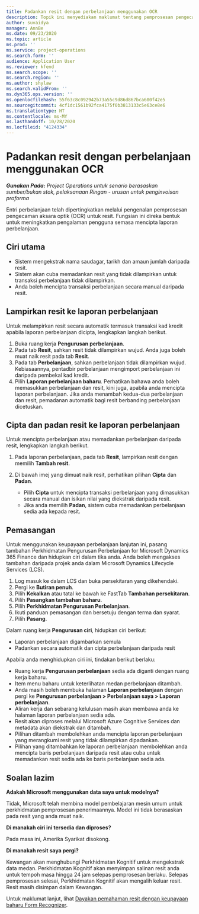 ```yaml
---
title: Padankan resit dengan perbelanjaan menggunakan OCR
description: Topik ini menyediakan maklumat tentang pemprosesan pengecaman aksara optik (OCR) untuk resit.
author: suvaidya
manager: AnnBe
ms.date: 09/23/2020
ms.topic: article
ms.prod: ''
ms.service: project-operations
ms.search.form: ''
audience: Application User
ms.reviewer: kfend
ms.search.scope: ''
ms.search.region: ''
ms.author: shylaw
ms.search.validFrom: ''
ms.dyn365.ops.version: ''
ms.openlocfilehash: 55f63c8c092942b73a55c9d86d867bca600f42e5
ms.sourcegitcommit: 4cf1dc1561b92fca4175f0b3813133c5e63ce8e6
ms.translationtype: HT
ms.contentlocale: ms-MY
ms.lasthandoff: 10/28/2020
ms.locfileid: "4124334"
---
```

# <a name="match-a-receipt-to-an-expense-using-ocr"></a>Padankan resit dengan perbelanjaan menggunakan OCR

_**Gunakan Pada:** Project Operations untuk senario berasaskan sumber/bukan stok, pelaksanaan Ringan - urusan untuk penginvoisan proforma_

Entri perbelanjaan telah dipertingkatkan melalui pengenalan pemprosesan pengecaman aksara optik (OCR) untuk resit. Fungsian ini direka bentuk untuk meningkatkan pengalaman pengguna semasa mencipta laporan perbelanjaan.

## <a name="key-features"></a>Ciri utama

- Sistem mengekstrak nama saudagar, tarikh dan amaun jumlah daripada resit.
- Sistem akan cuba memadankan resit yang tidak dilampirkan untuk transaksi perbelanjaan tidak dilampirkan.
- Anda boleh mencipta transaksi perbelanjaan secara manual daripada resit.

## <a name="attach-receipts-to-an-expense-report"></a>Lampirkan resit ke laporan perbelanjaan

Untuk melampirkan resit secara automatik termasuk transaksi kad kredit apabila laporan perbelanjaan dicipta, lengkapkan langkah berikut.

  1. Buka ruang kerja **Pengurusan perbelanjaan**.
  2. Pada tab **Resit**, sahkan resit tidak dilampirkan wujud. Anda juga boleh muat naik resit pada tab **Resit**.
  3. Pada tab **Perbelanjaan**, sahkan perbelanjaan tidak dilampirkan wujud. Kebiasaannya, pentadbir perbelanjaan mengimport perbelanjaan ini daripada pembekal kad kredit.
  4. Pilih **Laporan perbelanjaan baharu**. Perhatikan bahawa anda boleh memasukkan perbelanjaan dan resit, kini juga, apabila anda mencipta laporan perbelanjaan. Jika anda menambah kedua-dua perbelanjaan dan resit, pemadanan automatik bagi resit berbanding perbelanjaan dicetuskan.

## <a name="create-or-match-receipts-to-an-expense-report"></a>Cipta dan padan resit ke laporan perbelanjaan
Untuk mencipta perbelanjaan atau memadankan perbelanjaan daripada resit, lengkapkan langkah berikut.

  1. Pada laporan perbelanjaan, pada tab **Resit**, lampirkan resit dengan memilih **Tambah resit**.
  2. Di bawah imej yang dimuat naik resit, perhatikan pilihan **Cipta** dan **Padan**.

      - Pilih **Cipta** untuk mencipta transaksi perbelanjaan yang dimasukkan secara manual dan isikan nilai yang diekstrak daripada resit.
      - Jika anda memilih **Padan**, sistem cuba memadankan perbelanjaan sedia ada kepada resit.

## <a name="installation"></a>Pemasangan

Untuk menggunakan keupayaan perbelanjaan lanjutan ini, pasang tambahan Perkhidmatan Pengurusan Perbelanjaan for Microsoft Dynamics 365 Finance dan hidupkan ciri dalam tika anda. Anda boleh mengakses tambahan daripada projek anda dalam Microsoft Dynamics Lifecycle Services (LCS).

1. Log masuk ke dalam LCS dan buka persekitaran yang dikehendaki.
2. Pergi ke **Butiran penuh**.
3. Pilih **Kekalkan** atau tatal ke bawah ke FastTab **Tambahan persekitaran**.
4. Pilih **Pasangkan tambahan baharu**.
5. Pilih **Perkhidmatan Pengurusan Perbelanjaan**.
6. Ikuti panduan pemasangan dan bersetuju dengan terma dan syarat.
7. Pilih **Pasang**.

Dalam ruang kerja **Pengurusan ciri**, hidupkan ciri berikut:

- Laporan perbelanjaan digambarkan semula
- Padankan secara automatik dan cipta perbelanjaan daripada resit

Apabila anda menghidupkan ciri ini, tindakan berikut berlaku:

- Ruang kerja **Pengurusan perbelanjaan** sedia ada diganti dengan ruang kerja baharu.
- Item menu baharu untuk keterlihatan medan perbelanjaan ditambah.
- Anda masih boleh membuka halaman **Laporan perbelanjaan** dengan pergi ke **Pengurusan perbelanjaan > Perbelanjaan saya > Laporan perbelanjaan**.
- Aliran kerja dan sebarang kelulusan masih akan membawa anda ke halaman laporan perbelanjaan sedia ada.
- Resit akan diproses melalui Microsoft Azure Cognitive Services dan metadata akan diekstrak dan ditambah.
- Pilihan ditambah membolehkan anda mencipta laporan perbelanjaan yang merangkumi resit yang tidak dilampirkan dipadankan.
- Pilihan yang ditambahkan ke laporan perbelanjaan membolehkan anda mencipta baris perbelanjaan daripada resit atau cuba untuk memadankan resit sedia ada ke baris perbelanjaan sedia ada.

## <a name="frequently-asked-questions"></a>Soalan lazim

**Adakah Microsoft menggunakan data saya untuk modelnya?**

Tidak, Microsoft telah membina model pembelajaran mesin umum untuk perkhidmatan pemprosesan penerimaannya. Model ini tidak berasaskan pada resit yang anda muat naik.

**Di manakah ciri ini tersedia dan diproses?**

Pada masa ini, Amerika Syarikat disokong.

**Di manakah resit saya pergi?**

Kewangan akan menghubungi Perkhidmatan Kognitif untuk mengekstrak data medan. Perkhidmatan Kognitif akan menyimpan salinan resit anda untuk tempoh masa hingga 24 jam selepas pemprosesan berlaku. Selepas pemprosesan selesai, Perkhidmatan Kognitif akan mengalih keluar resit. Resit masih disimpan dalam Kewangan.

Untuk maklumat lanjut, lihat [Dayakan pemahaman resit dengan keupayaan baharu Form Recognizer](https://azure.microsoft.com/blog/enable-receipt-understanding-with-form-recognizer-s-new-capability/).
